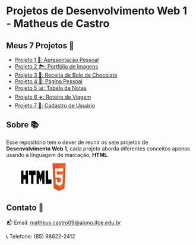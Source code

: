 # Projetos de Desenvolvimento Web 1 - Matheus de Castro

## Meus 7 Projetos 🚀
 - [Projeto 1 📝: Apresentação Pessoal](https://teuzzcastro.github.io/Projeto1-web1/)
 - [Projeto 2 🏞: Portfólio de Imagens](https://teuzzcastro.github.io/Projeto2-web1/)
 - [Projeto 3 🍫: Receita de Bolo de Chocolate](https://teuzzcastro.github.io/Projeto3-web1/)
 - [Projeto 4 📃: Página Pessoal](https://teuzzcastro.github.io/Projeto4-web1/)
 - [Projeto 5 📊: Tabela de Notas](https://teuzzcastro.github.io/Projeto5-web1/)
 - [Projeto 6 ✈️: Roteiro de Viagem](https://teuzzcastro.github.io/Projeto6-web1/)
 - [Projeto 7 📄: Cadastro de Usuário](https://teuzzcastro.github.io/Projeto7-web1/)

## Sobre 📚
Esse repositório tem o dever de reunir os sete projetos de <b>Desenvolvimento Web 1</b>, cada projeto aborda diferentes conceitos apenas usando a linguagem de marcação, <b>HTML</b>.

<figure>
    <img src="img/html.png" width="120" height="75">
</figure>

## Contato 👤
📬 Email: matheus.castro09@aluno.ifce.edu.br

📞 Telefone: (85) 98622-2412
